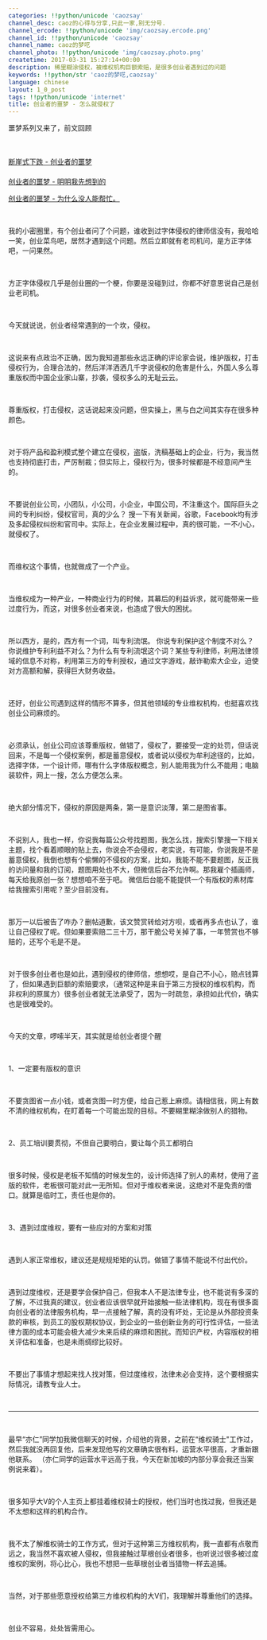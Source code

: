 ```yaml
---
categories: !!python/unicode 'caozsay'
channel_desc: caoz的心得与分享,只此一家,别无分号.
channel_ercode: !!python/unicode 'img/caozsay.ercode.png'
channel_id: !!python/unicode 'caozsay'
channel_name: caoz的梦呓
channel_photo: !!python/unicode 'img/caozsay.photo.png'
createtime: 2017-03-31 15:27:14+00:00
description: 稀里糊涂侵权，被维权机构巨额索赔，是很多创业者遇到过的问题
keywords: !!python/str 'caoz的梦呓,caozsay'
language: chinese
layout: 1_0_post
tags: !!python/unicode 'internet'
title: 创业者的噩梦 - 怎么就侵权了
---
```

<div class="rich_media_content" id="js_content">
<p>
         噩梦系列又来了，前文回顾
        </p>
<p>
<br/>
</p>
<p>
<a data_ue_src="http://mp.weixin.qq.com/s?__biz=MzI0MjA1Mjg2Ng==&amp;mid=2649866969&amp;idx=1&amp;sn=d00c5b5e413073ece7d296b07c4b6790&amp;chksm=f10758b4c670d1a259b1e1a6a6f411827b289a96ab3cddf9200d349c176db5f60fd384297519&amp;scene=21#wechat_redirect" href="http://mp.weixin.qq.com/s?__biz=MzI0MjA1Mjg2Ng==&amp;mid=2649866969&amp;idx=1&amp;sn=d00c5b5e413073ece7d296b07c4b6790&amp;chksm=f10758b4c670d1a259b1e1a6a6f411827b289a96ab3cddf9200d349c176db5f60fd384297519&amp;scene=21#wechat_redirect" style="line-height: 28.4444px;" target="_blank">
          断崖式下跌 - 创业者的噩梦
         </a>
<br/>
</p>
<p>
<span style="line-height: 28.4444px;">
</span>
</p>
<p>
<a data_ue_src="http://mp.weixin.qq.com/s?__biz=MzI0MjA1Mjg2Ng==&amp;mid=2649866996&amp;idx=1&amp;sn=95fd3c3baf2d4f86bf5e89cb55ef085b&amp;chksm=f1075899c670d18fe695fcd230b8bfc60d5e31faab5d27fa161846b3e649718bb1274ae44ff5&amp;scene=21#wechat_redirect" href="http://mp.weixin.qq.com/s?__biz=MzI0MjA1Mjg2Ng==&amp;mid=2649866996&amp;idx=1&amp;sn=95fd3c3baf2d4f86bf5e89cb55ef085b&amp;chksm=f1075899c670d18fe695fcd230b8bfc60d5e31faab5d27fa161846b3e649718bb1274ae44ff5&amp;scene=21#wechat_redirect" target="_blank">
          创业者的噩梦 - 明明我先想到的
         </a>
<br/>
</p>
<p>
<a data_ue_src="http://mp.weixin.qq.com/s?__biz=MzI0MjA1Mjg2Ng==&amp;mid=2649866978&amp;idx=1&amp;sn=1ae1c525f11ca2a38b92f7dd799caa03&amp;chksm=f107588fc670d199a2d39414334d585eeebfdcf5740927209253c74016a110d3d539a9ad4b86&amp;scene=21#wechat_redirect" href="http://mp.weixin.qq.com/s?__biz=MzI0MjA1Mjg2Ng==&amp;mid=2649866978&amp;idx=1&amp;sn=1ae1c525f11ca2a38b92f7dd799caa03&amp;chksm=f107588fc670d199a2d39414334d585eeebfdcf5740927209253c74016a110d3d539a9ad4b86&amp;scene=21#wechat_redirect" target="_blank">
          创业者的噩梦 - 为什么没人能帮忙。
         </a>
</p>
<p>
<br/>
</p>
<p>
         我的小密圈里，有个创业者问了个问题，谁收到过字体侵权的律师信没有，我哈哈一笑，创业菜鸟吧，居然才遇到这个问题。然后立即就有老司机问，是方正字体吧，一问果然。
        </p>
<p>
<br/>
</p>
<p>
         方正字体侵权几乎是创业圈的一个梗，你要是没碰到过，你都不好意思说自己是创业老司机。
        </p>
<p>
<br/>
</p>
<p>
         今天就说说，创业者经常遇到的一个坎，侵权。
        </p>
<p>
<br/>
</p>
<p>
         这说来有点政治不正确，因为我知道那些永远正确的评论家会说，维护版权，打击侵权行为，合理合法的，然后洋洋洒洒几千字说侵权的危害是什么，外国人多么尊重版权而中国企业家山寨，抄袭，侵权多么的无耻云云。
        </p>
<p>
<br/>
</p>
<p>
         尊重版权，打击侵权，这话说起来没问题，但实操上，黑与白之间其实存在很多种颜色。
        </p>
<p>
<br/>
</p>
<p>
         对于将产品和盈利模式整个建立在侵权，盗版，洗稿基础上的企业，行为，我当然也支持彻底打击，严厉制裁；但实际上，侵权行为，很多时候都是不经意间产生的。
        </p>
<p>
<br/>
</p>
<p>
         不要说创业公司，小团队，小公司，小企业，中国公司，不注重这个。国际巨头之间的专利纠纷，侵权官司，真的少么？ 搜一下有关新闻，谷歌，Facebook均有涉及多起侵权纠纷和官司中。实际上，在企业发展过程中，真的很可能，一不小心，就侵权了。
        </p>
<p>
<br/>
</p>
<p>
         而维权这个事情，也就做成了一个产业。
        </p>
<p>
<br/>
</p>
<p>
         当维权成为一种产业，一种商业行为的时候，其幕后的利益诉求，就可能带来一些过度行为，而这，对很多创业者来说，也造成了很大的困扰。
        </p>
<p>
<br/>
</p>
<p>
         所以西方，是的，西方有一个词，叫专利流氓。 你说专利保护这个制度不对么？你说维护专利利益不对么？为什么有专利流氓这个词？某些专利律师，利用法律领域的信息不对称，利用第三方的专利授权，通过文字游戏，敲诈勒索大企业，迫使对方高额和解，获得巨大财务收益。
        </p>
<p>
<br/>
</p>
<p>
         还好，创业公司遇到这样的情形不算多，但其他领域的专业维权机构，也挺喜欢找创业公司麻烦的。
        </p>
<p>
<br/>
</p>
<p>
         必须承认，创业公司应该尊重版权，做错了，侵权了，要接受一定的处罚，但话说回来，不是每一个侵权案例，都是蓄意侵权，或者说以侵权为牟利途径的，比如，选择字体，一个设计师，哪有什么字体版权概念，别人能用我为什么不能用；电脑装软件，网上一搜，怎么方便怎么来。
        </p>
<p>
<br/>
</p>
<p>
         绝大部分情况下，侵权的原因是两条，第一是意识淡薄，第二是图省事。
        </p>
<p>
<br/>
</p>
<p>
         不说别人，我也一样，你说我每篇公众号找题图，我怎么找，搜索引擎搜一下相关主题，找个看着顺眼的贴上去，你说会不会侵权，老实说，有可能，你说我是不是蓄意侵权，我倒也想有个偷懒的不侵权的方案，比如，我能不能不要题图，反正我的访问量和我的订阅，题图用处也不大，但微信后台不允许啊。那我雇个插画师，每天给我原创一张？想想咱不至于吧。 微信后台能不能提供一个有版权的素材库给我搜索引用呢？至少目前没有。
        </p>
<p>
<br/>
</p>
<p>
         那万一以后被告了咋办？删帖道歉，该文赞赏转给对方呗，或者再多点也认了，谁让自己侵权了呢。但如果要索赔二三十万，那干脆公号关掉了事，一年赞赏也不够赔的，还写个毛是不是。
        </p>
<p>
<br/>
</p>
<p>
         对于很多创业者也是如此，遇到侵权的律师信，想想哎，是自己不小心，赔点钱算了，但如果遇到巨额的索赔要求，（通常这种是来自于第三方授权的维权机构，而非权利的原属方）很多创业者就无法承受了，因为一时疏忽，承担如此代价，确实也是很难受的。
        </p>
<p>
<br/>
</p>
<p>
         今天的文章，啰嗦半天，其实就是给创业者提个醒
        </p>
<p>
<br/>
</p>
<p>
         1、一定要有版权的意识
        </p>
<p>
<br/>
</p>
<p>
         不要贪图省一点小钱，或者贪图一时方便，给自己惹上麻烦。请相信我，网上有数不清的维权机构，在盯着每一个可能出现的目标。不要糊里糊涂做别人的猎物。
        </p>
<p>
<br/>
</p>
<p>
         2、员工培训要贯彻，不但自己要明白，要让每个员工都明白
        </p>
<p>
<br/>
</p>
<p>
         很多时候，侵权是老板不知情的时候发生的，设计师选择了别人的素材，使用了盗版的软件，老板很可能对此一无所知。但对于维权者来说，这绝对不是免责的借口。就算是临时工，责任也是你的。
        </p>
<p>
<br/>
</p>
<p>
         3、遇到过度维权，要有一些应对的方案和对策
        </p>
<p>
<br/>
</p>
<p>
         遇到人家正常维权，建议还是规规矩矩的认罚。做错了事情不能说不付出代价。
        </p>
<p>
<br/>
</p>
<p>
         遇到过度维权，还是要学会保护自己，但我本人不是法律专业，也不能说有多深的了解，不过我真的建议，创业者应该很早就开始接触一些法律机构，现在有很多面向创业者的法律服务机构，早一点接触了解，真的没有坏处，无论是从外部投资条款的审核，到员工的股权期权协议，到企业的一些创新业务的可行性评估，一些法律方面的成本可能会极大减少未来后续的麻烦和困扰。而知识产权，内容版权的相关评估和准备，也是未雨绸缪比较好。
        </p>
<p>
<br/>
</p>
<p>
         不要出了事情才想起来找人找对策，但过度维权，法律未必会支持，这个要根据实际情况，请教专业人士。
        </p>
<p>
<br/>
</p>
<hr/>
<p>
<br/>
</p>
<p>
         最早“亦仁”同学加我微信聊天的时候，介绍他的背景，之前在“维权骑士"工作过，然后我就没再回复他，后来发现他写的文章确实很有料，运营水平很高，才重新跟他联系。 （亦仁同学的运营水平远高于我，今天在新加坡的内部分享会我还当案例说来着）。
        </p>
<p>
<br/>
</p>
<p>
         很多知乎大V的个人主页上都挂着维权骑士的授权，他们当时也找过我，但我还是不太想和这样的机构合作。
        </p>
<p>
<br/>
</p>
<p>
         我不太了解维权骑士的工作方式，但对于这种第三方维权机构，我一直都有点敬而远之，我当然不喜欢被人侵权，但我接触过草根创业者很多，也听说过很多被过度维权的案例，将心比心，我也不想把一些草根创业者当猎物一样去追捕。
        </p>
<p>
<br/>
</p>
<p>
         当然，对于那些愿意授权给第三方维权机构的大V们，我理解并尊重他们的选择。
        </p>
<p>
<br/>
</p>
<p>
         创业不容易，处处皆需用心。
        </p>
<p>
<br/>
</p>
<p>
<br/>
</p>
</div>